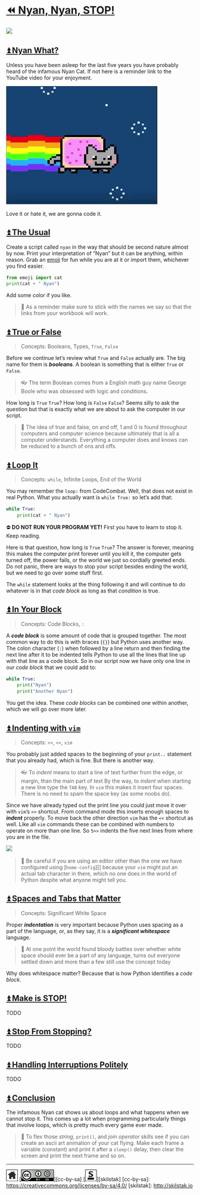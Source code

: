 # [⏪ Nyan, Nyan, STOP!](/README.md)

![](/assets/nyan.gif)

## [⏫ Nyan What?](#)

Unless you have been asleep for the last five years you have probably
heard of the infamous Nyan Cat. If not here is a reminder link to
the YouTube video for your enjoyment.


[![](/assets/nyan-vid.gif)](https://youtu.be/QH2-TGUlwu4)

Love it or hate it, we are gonna code it.

## [⏫ The Usual](#)

Create a script called `nyan` in the way that should be second
nature almost by now. Print your interpretation of “Nyan” but it
can be anything, within reason. Grab an 
[emoji](http://emoji.skilstak.io) for fun while you are at it
or import them, whichever you find easier.

```python
from emoji import cat
print(cat + " Nyan")
```

Add some color if you like.

> 💬 As a reminder make sure to stick with the names we say so
> that the links from your workbook will work.

## [⏫ True or False](#)

> Concepts: Booleans, Types, `True`, `False`

Before we continue let’s review what `True` and `False` actually
are. The big name for them is ***booleans***. A boolean is
something that is either `True` or `False`.

> 👓 The term Boolean comes from a English math guy name George
> Boole who was obsessed with logic and conditions.

How long is `True` `True`? How long is `False` `False`? Seems
silly to ask the question but that is exactly what we are
about to ask the computer in our script.

> 💬 The idea of true and false, on and off, 1 and 0 is found
> throughout computers and computer science because ultimately
> that is all a computer understands. Everything a computer
> does and knows can be reduced to a bunch of ons and offs.

## [⏫ Loop It](#)

> Concepts: `while`, Infinite Loops, End of the World

You may remember the `loop:` from CodeCombat. Well, that does not
exist in real Python. What you actually want is `while True:`
so let’s add that:

```python
while True:
    print(cat + " Nyan")

```
⛔ **DO NOT RUN YOUR PROGRAM YET!** First you have to learn to
stop it. Keep reading.

Here is that question, how long is `True` `True`? The answer
is forever, meaning this makes the computer print forever until
you kill it, the computer gets turned off, the power fails, or
the world we just so cordially greeted ends. Do not panic, there
are ways to stop your script besides ending the world, but we
need to go over some stuff first.

The `while` statement looks at the thing following it and will
continue to do whatever is in that *code block* as long as that
*condition* is true.

## [⏫ In Your Block](#)

> Concepts: Code Blocks, `:`

A ***code block*** is some amount of code that is grouped together.
The most common way to do this is with braces (`{}`) but Python
uses another way. The colon character (`:`) when followed by a line
return and then finding the next line after it to be indented tells
Python to use all the lines that line up with that line as a code
block. So in our script now we have only one line in our *code block*
that we could add to:

```python
while True:
    print("Nyan")
    print("Another Nyan")
```

You get the idea. These *code blocks* can be combined one within
another, which we will go over more later.

## [⏫ Indenting with `vim`](#)

> Concepts: `>>`, `<<`, `vim`

You probably just added spaces to the beginning of your `print..`
statement that you already had, which is fine. But there is another
way.

> 👓 To *indent* means to start a line of text further from the 
> edge, or margin, than the main part of text By the way, to *indent*
> when starting a new line type the `TAB` key. In `vim` this makes
> it insert four spaces. There is no need to spam the space key (as
> some noobs do).

Since we have already typed out the print line you could just move it
over with `vim`’s `>>` shortcut. From command mode this inserts
enough spaces to ***indent*** properly. To move back the other
direction `vim` has the `<<` shortcut as well. Like all `vim` commands
these can be combined with numbers to operate on more than one line.
So `5>>` indents the five next lines from where you are in the file.

![](/assets/indenting.gif)

> 💬 Be careful if you are using an editor other than the one we
> have configured using [`home-config`][] because your `vim`
> might put an actual tab character in there, which no one does
> in the world of Python despite what anyone might tell you.

## [⏫ Spaces and Tabs that Matter](#)

> Concepts: Significant White Space
> 
Proper ***indentation*** is very important because Python uses
spacing as a part of the language, or, as they say, it is a
***significant whitespace*** language.

> 💬 At one point the world found bloody battles over whether white
> space should ever be a part of any language, turns out everyone
> settled down and more than a few still use the concept today

Why does whitespace matter? Because that is how Python identifies
a *code block*.

## [⏫ Make is STOP!](#)

TODO

## [⏫ Stop From Stopping?](#)

TODO

## [⏫ Handling Interruptions Politely ](#)

TODO

## [⏫ Conclusion](#)

The infamous Nyan cat shows us about loops and what happens when
we cannot stop it. This comes up a lot when programming particularly
things that involve loops, which is pretty much every game ever
made.

> 💪 To flex those *string*, `print()`, and *join operator* skills
> see if you can create an ascii art animation of your cat flying.
> Make each frame a variable (constant) and print it after a `sleep()`
> delay, then clear the screen and print the next frame and so on.

---
[![home](/assets/home-bw.png)](/README.md)
[![cc-by-sa](/assets/cc-by-sa.png)][cc-by-sa]
[![skilstak](/assets/skilstak-logo-bw.png)][skilstak]
[cc-by-sa]: https://creativecommons.org/licenses/by-sa/4.0/
[skilstak]: http://skilstak.io

